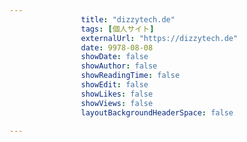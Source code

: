 ---
                title: "dizzytech.de"
                tags: [個人サイト]
                externalUrl: "https://dizzytech.de"
                date: 9978-08-08
                showDate: false
                showAuthor: false
                showReadingTime: false
                showEdit: false
                showLikes: false
                showViews: false
                layoutBackgroundHeaderSpace: false
                ---

